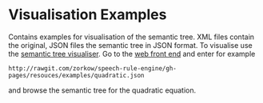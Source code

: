 # Visualisation Examples

Contains examples for visualisation of the semantic tree. XML files contain the
original, JSON files the semantic tree in JSON format. To visualise use the
[semantic tree visualiser](https://github.com/zorkow/semantic-tree-visualiser).
Go to the
[web front end](http://zorkow.github.io/semantic-tree-visualiser/visualise.html)
and enter for example
```
http://rawgit.com/zorkow/speech-rule-engine/gh-pages/resouces/examples/quadratic.json
```
and browse the semantic tree for the quadratic equation.
